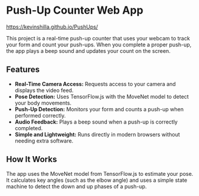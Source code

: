# Push-Up Counter Web App

https://kevinshilla.github.io/PushUps/

This project is a real-time push-up counter that uses your webcam to track your form and count your push-ups. When you complete a proper push-up, the app plays a beep sound and updates your count on the screen.

## Features

- **Real-Time Camera Access:** Requests access to your camera and displays the video feed.
- **Pose Detection:** Uses TensorFlow.js with the MoveNet model to detect your body movements.
- **Push-Up Detection:** Monitors your form and counts a push-up when performed correctly.
- **Audio Feedback:** Plays a beep sound when a push-up is correctly completed.
- **Simple and Lightweight:** Runs directly in modern browsers without needing extra software.

## How It Works

The app uses the MoveNet model from TensorFlow.js to estimate your pose. It calculates key angles (such as the elbow angle) and uses a simple state machine to detect the down and up phases of a push-up.
